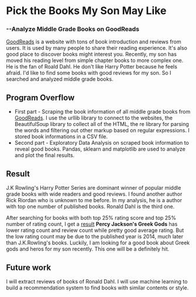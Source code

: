 # Pick the Books My Son May Like
### --Analyze Middle Grade Books on GoodReads

[GoodReads](https://www.goodreads.com/) is a website with tons of book introduction
 and reviews from users. It is used by many people to share their reading experience. 
 It's also good place to discover books might interest you.  Recently, my son has 
 moved his reading level from simple chapter books to more complex one. He is the fan
 of Roald Dahl.  He don't like Harry Potter because he feels afraid. I'd like 
 to find some books with good reviews for my son. So I searched and analyzed 
 middle grade books.

## Program Overflow

+ First part - Scraping the book information of all middle grade books from [GoodReads](https://www.goodreads.com/search?utf8=%E2%9C%93&query=middle+grade). I use the urllib library to connect to the websites, the BeautifulSoup library to collect all of the HTML, the re library for parsing the words and filtering out other markup based on regular expressions.  I stored book informations in a CSV file.  
+ Second part - Exploratory Data Analysis on scraped book information to reveal good books. Pandas, sklearn and matplotlib are used to analyze and plot the final results.

## Result
J.K Rowling's Harry Potter Series are dominant winner of popular middle grade books
with wide readers and good reviews. I found another author Rick Riordan who is unknown
to me before. In my analysis, he is a author with top one number of published books. Ronald
Dahl is the third one. 

After searching for books with both top 25% rating score and top 25% number of rating count, 
I get a [result](https://drive.google.com/open?id=1f3VGwJ-AwGLiuGS_R3wRNqzuPW4univ8)
**Percy Jackson's Greek Gods** has lower rating count and review count while pretty good 
average rating. But the low rating count may be due to the published year is 2014, 
much later than J.K.Rowling's books. Luckily, I am looking for a good book about 
Greek gods and heros for my son recently. This one will be a definitely hit.

## Future work
I will extract reviews of books of Ronald Dahl.  I will use machine learning to build
 a recommendation system to find books with similar contents or style.